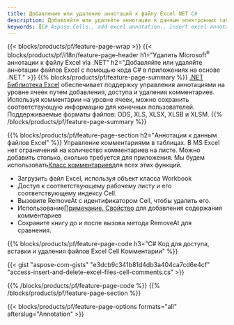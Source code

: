 ```yaml
---
title: Добавление или удаление аннотаций к файлу Excel NET C#
description: Добавляйте или удаляйте аннотации к данным электронных таблиц Excel и OpenOffice с помощью всего нескольких строк кода C#.
keywords: [C# Aspose.Cells., add excel annotation., insert excel annotation., access excel annotation., remove excel annotation., delete excel annotation., add annotation in excel., insert annotation in excel., access annotation in excel., remove annotation in excel., delete annotation in excel]
---
```

{{< blocks/products/pf/feature-page-wrap >}}
{{< blocks/products/pf/i18n/feature-page-header h1="Удалить Microsoft<sup>&reg;</sup> аннотации к файлу Excel via .NET" h2="Добавляйте или удаляйте аннотации файлов Excel с помощью кода C# в приложениях на основе .NET." >}}
{{% blocks/products/pf/feature-page-summary %}}
[.NET Библиотека Excel](/cells/ru/net/) обеспечивает поддержку управления аннотациями на уровне ячеек путем добавления, доступа и удаления комментариев. Используя комментарии на уровне ячеек, можно сохранить соответствующую информацию для конечных пользователей. Поддерживаемые форматы файлов: ODS, XLS, XLSX, XLSB и XLSM.
{{% /blocks/products/pf/feature-page-summary %}}

{{% blocks/products/pf/feature-page-section h2="Аннотации к данным файлов Excel" %}}
 Управление комментариями в таблицах. В MS Excel нет ограничений на количество комментариев на листе. Можно добавить столько, сколько требуется для приложения. Мы будем использовать[Класс комментариев](https://reference.aspose.com/cells/net/aspose.cells/comment)для всех этих функций.

+ Загрузить файл Excel, используя объект класса Workbook
+ Доступ к соответствующему рабочему листу и его соответствующему индексу Cell.
+ Вызовите RemoveAt с идентификатором Cell, чтобы удалить его.
 + Использование[Примечание. Свойство](https://reference.aspose.com/cells/net/aspose.cells/comment/properties/note) для добавления содержания комментариев
+ Сохраните книгу до и после вызова метода RemoveAt для сравнения.

{{% blocks/products/pf/feature-page-code h3="C# Код для доступа, вставки и удаления файлов Excel Cell Комментарии" %}}


{{< gist "aspose-com-gists" "e3dcb9c341b81d4db3a404ca7cd6e4cf" "access-insert-and-delete-excel-files-cell-comments.cs" >}}

{{% /blocks/products/pf/feature-page-code %}}
{{% /blocks/products/pf/feature-page-section %}}

{{< blocks/products/pf/feature-page-options formats="all" afterslug="Annotation" >}}
